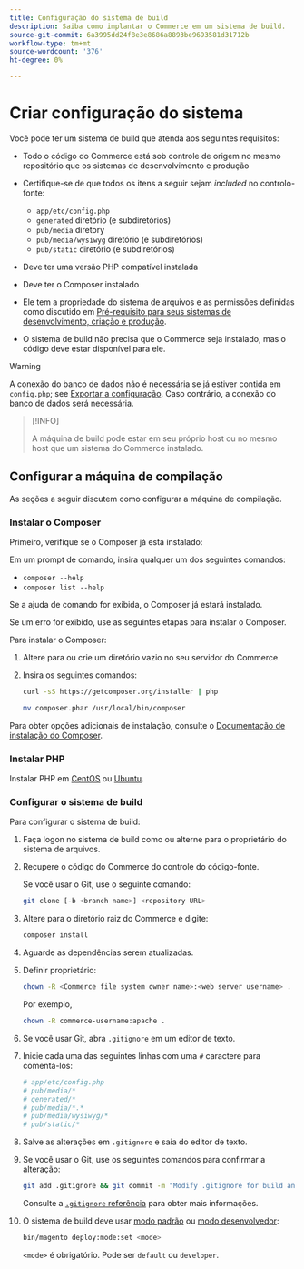 ```yaml
---
title: Configuração do sistema de build
description: Saiba como implantar o Commerce em um sistema de build.
source-git-commit: 6a3995dd24f8e3e8686a8893be9693581d31712b
workflow-type: tm+mt
source-wordcount: '376'
ht-degree: 0%

---
```



# Criar configuração do sistema

Você pode ter um sistema de build que atenda aos seguintes requisitos:

- Todo o código do Commerce está sob controle de origem no mesmo repositório que os sistemas de desenvolvimento e produção
- Certifique-se de que todos os itens a seguir sejam _included_ no controlo-fonte:

   - `app/etc/config.php`
   - `generated` diretório (e subdiretórios)
   - `pub/media` diretory
   - `pub/media/wysiwyg` diretório (e subdiretórios)
   - `pub/static` diretório (e subdiretórios)

- Deve ter uma versão PHP compatível instalada
- Deve ter o Composer instalado
- Ele tem a propriedade do sistema de arquivos e as permissões definidas como discutido em [Pré-requisito para seus sistemas de desenvolvimento, criação e produção](../deployment/technical-details.md).
- O sistema de build não precisa que o Commerce seja instalado, mas o código deve estar disponível para ele.

>[!WARNING]
>
>A conexão do banco de dados não é necessária se já estiver contida em `config.php`; see [Exportar a configuração](../cli/export-configuration.md). Caso contrário, a conexão do banco de dados será necessária.

>[!INFO]
>
>A máquina de build pode estar em seu próprio host ou no mesmo host que um sistema do Commerce instalado.

## Configurar a máquina de compilação

As seções a seguir discutem como configurar a máquina de compilação.

### Instalar o Composer

Primeiro, verifique se o Composer já está instalado:

Em um prompt de comando, insira qualquer um dos seguintes comandos:

- `composer --help`
- `composer list --help`

Se a ajuda de comando for exibida, o Composer já estará instalado.

Se um erro for exibido, use as seguintes etapas para instalar o Composer.

Para instalar o Composer:

1. Altere para ou crie um diretório vazio no seu servidor do Commerce.

1. Insira os seguintes comandos:

   ```bash
   curl -sS https://getcomposer.org/installer | php
   ```

   ```bash
   mv composer.phar /usr/local/bin/composer
   ```

Para obter opções adicionais de instalação, consulte o [Documentação de instalação do Composer][composer].

### Instalar PHP

Instalar PHP em [CentOS] ou [Ubuntu].

### Configurar o sistema de build

Para configurar o sistema de build:

1. Faça logon no sistema de build como ou alterne para o proprietário do sistema de arquivos.
1. Recupere o código do Commerce do controle do código-fonte.

   Se você usar o Git, use o seguinte comando:

   ```bash
   git clone [-b <branch name>] <repository URL>
   ```

1. Altere para o diretório raiz do Commerce e digite:

   ```bash
   composer install
   ```

1. Aguarde as dependências serem atualizadas.
1. Definir proprietário:

   ```bash
   chown -R <Commerce file system owner name>:<web server username> .
   ```

   Por exemplo,

   ```bash
   chown -R commerce-username:apache .
   ```

1. Se você usar Git, abra `.gitignore` em um editor de texto.
1. Inicie cada uma das seguintes linhas com uma `#` caractere para comentá-los:

   ```conf
   # app/etc/config.php
   # pub/media/*
   # generated/*
   # pub/media/*.*
   # pub/media/wysiwyg/*
   # pub/static/*
   ```

1. Salve as alterações em `.gitignore` e saia do editor de texto.
1. Se você usar o Git, use os seguintes comandos para confirmar a alteração:

   ```bash
   git add .gitignore && git commit -m "Modify .gitignore for build and production"
   ```

   Consulte a [`.gitignore` referência](../reference/config-reference-gitignore.md) para obter mais informações.

1. O sistema de build deve usar [modo padrão](../bootstrap/application-modes.md#default-mode) ou [modo desenvolvedor](../bootstrap/application-modes.md#developer-mode):

   ```bash
   bin/magento deploy:mode:set <mode>
   ```

   `<mode>` é obrigatório. Pode ser `default` ou `developer`.

<!-- Link Definitions -->

[CentOS]: https://wiki.centos.org/HowTos/php7
[composer]: https://getcomposer.org/download/
[Ubuntu]: https://help.ubuntu.com/lts/serverguide/php.html
